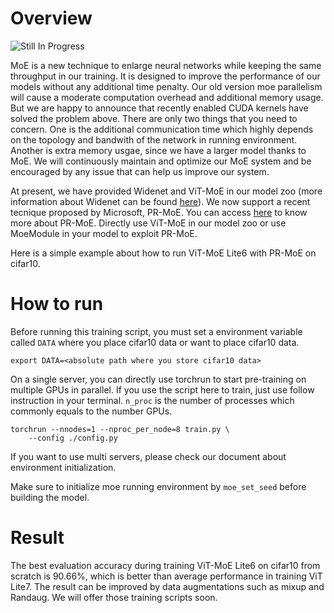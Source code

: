 # Overview

![Still In Progress](https://img.shields.io/badge/-Still%20In%20Progress-orange)

MoE is a new technique to enlarge neural networks while keeping the same throughput in our training. 
It is designed to improve the performance of our models without any additional time penalty. Our old 
version moe parallelism will cause a moderate computation overhead and additional memory usage. But
we are happy to announce that recently enabled CUDA kernels have solved the problem above. There 
are only two things that you need to concern. One is the additional communication time which highly
depends on the topology and bandwith of the network in running environment. Another is extra memory usgae,
since we have a larger model thanks to MoE. We will continuously maintain and optimize our MoE system
and be encouraged by any issue that can help us improve our system.

At present, we have provided Widenet and ViT-MoE in our model zoo (more information about Widenet can be 
found [here](https://arxiv.org/abs/2107.11817)). We now support a recent tecnique proposed by Microsoft, PR-MoE.
You can access [here](https://arxiv.org/abs/2201.05596) to know more about PR-MoE.
Directly use ViT-MoE in our model zoo or use MoeModule in your model to exploit PR-MoE.

Here is a simple example about how to run ViT-MoE Lite6 with PR-MoE on cifar10.

# How to run

Before running this training script, you must set a environment variable called `DATA` where you place
cifar10 data or want to place cifar10 data.

```shell
export DATA=<absolute path where you store cifar10 data> 
```

On a single server, you can directly use torchrun to start pre-training on multiple GPUs in parallel. 
If you use the script here to train, just use follow instruction in your terminal. `n_proc` is the 
number of processes which commonly equals to the number GPUs.

```shell
torchrun --nnodes=1 --nproc_per_node=8 train.py \
    --config ./config.py
```

If you want to use multi servers, please check our document about environment initialization.

Make sure to initialize moe running environment by `moe_set_seed` before building the model.

# Result

The best evaluation accuracy during training ViT-MoE Lite6 on cifar10 from scratch is 90.66%, which is better than average
performance in training ViT Lite7. The result can be improved by data augmentations such as mixup and Randaug.
We will offer those training scripts soon.
